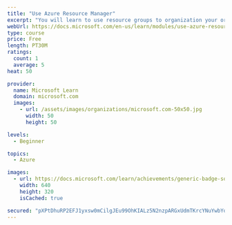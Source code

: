 ```yaml
---
title: "Use Azure Resource Manager"
excerpt: "You will learn to use resource groups to organization your organization’s Azure resources."
webUrl: https://docs.microsoft.com/en-us/learn/modules/use-azure-resource-manager/
type: course
price: Free
length: PT30M
ratings:
  count: 1
  average: 5
heat: 50

provider:
  name: Microsoft Learn
  domain: microsoft.com
  images:
    - url: /assets/images/organizations/microsoft.com-50x50.jpg
      width: 50
      height: 50

levels:
  - Beginner

topics:
  - Azure

images:
  - url: https://docs.microsoft.com/learn/achievements/generic-badge-social.png
    width: 640
    height: 320
    isCached: true

secured: "pXPtDhuRP2EFJ1yxsw0mCilgJEu99OhKIALz5N2nzpARGxUdmTKrcYNuYwbYoNQdI0bnhOMCV+UrbMGEsQ3mMsrd/sDSnWfRWN2Pj33otM8CIURy0VKSSVyXZhl4BY5HZ8HGlVfHOR/NGGgcM3CkfNLp4MWrHFqy9dB6UlMU9HGGsvDIFZ3GmvGtHbrvPjVxy6af9bRUZfs1ntEXORl8r1woZsKPHZtoKFx5UbXRQnDQC2DQSp3kGT6MVdZ7B5AlIMhRl91cg1sTAqaCjIDofgeUjz+AFhcJVuC7vSYn6GC6Vc0NYJSCc0w6rrhaH6w3+eNxrXkko4QP3IE9BBgS7bhsR3Ce4Rcu2/9r59TYcyIAUzSNaa4zfkn2ZnlZ37zeuVLKC5H0N5kHPn7gPCsmJjCBpy5G5abM9fWtqEP/foU=;XVV4xkJmoBiiBW3soNTz8Q=="
---
```


